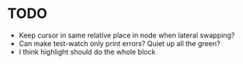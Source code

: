 # TODO

* Keep cursor in same relative place in node when lateral swapping?
* Can make test-watch only print errors? Quiet up all the green?
* I think highlight should do the whole block

